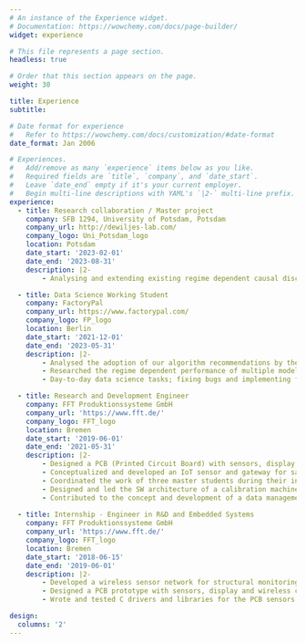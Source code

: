 ```yaml
---
# An instance of the Experience widget.
# Documentation: https://wowchemy.com/docs/page-builder/
widget: experience

# This file represents a page section.
headless: true

# Order that this section appears on the page.
weight: 30

title: Experience
subtitle:

# Date format for experience
#   Refer to https://wowchemy.com/docs/customization/#date-format
date_format: Jan 2006

# Experiences.
#   Add/remove as many `experience` items below as you like.
#   Required fields are `title`, `company`, and `date_start`.
#   Leave `date_end` empty if it's your current employer.
#   Begin multi-line descriptions with YAML's `|2-` multi-line prefix.
experience:
  - title: Research collaboration / Master project 
    company: SFB 1294, University of Potsdam, Potsdam
    company_url: http://dewiljes-lab.com/
    company_logo: Uni_Potsdam_logo
    location: Potsdam
    date_start: '2023-02-01'
    date_end: '2023-08-31'
    description: |2-
        - Analysing and extending existing regime dependent causal discovery algorithms for the non-linear case. Such algorithms are of great importance both in the geosciences and in personalised medicine, where seasons and treatments may change the underlying data generating process.

  - title: Data Science Working Student 
    company: FactoryPal
    company_url: https://www.factorypal.com/
    company_logo: FP_logo
    location: Berlin
    date_start: '2021-12-01'
    date_end: '2023-05-31'
    description: |2-
        - Analysed the adoption of our algorithm recommendations by the shopfloor operators.
        - Researched the regime dependent performance of multiple models and designed a feature for semi-dynamic recommendations that capture the current state of the production line.
        - Day-to-day data science tasks; fixing bugs and implementing features to keep our pipelines running.

  - title: Research and Development Engineer
    company: FFT Produktionssysteme GmbH
    company_url: 'https://www.fft.de/'
    company_logo: FFT_logo
    location: Bremen
    date_start: '2019-06-01'
    date_end: '2021-05-31'
    description: |2-
        - Designed a PCB (Printed Circuit Board) with sensors, display and wireless capability, which is now in the process of getting a CE certification.
        - Conceptualized and developed an IoT sensor and gateway for safer sailplane winch launches. During 2020 we deployed the system in two flight clubs and collected data of over 200 launches.
        - Coordinated the work of three master students during their internships. Also mentored one masters thesis on the use of RFID for logistics.
        - Designed and led the SW architecture of a calibration machine for load cells and force transducers.
        - Contributed to the concept and development of a data management and evaluation tool based on the Odoo framework.
        
  - title: Internship - Engineer in R&D and Embedded Systems
    company: FFT Produktionssysteme GmbH
    company_url: 'https://www.fft.de/'
    company_logo: FFT_logo
    location: Bremen
    date_start: '2018-06-15'
    date_end: '2019-06-01'
    description: |2-
        - Developed a wireless sensor network for structural monitoring of transportation modules.
        - Designed a PCB prototype with sensors, display and wireless capability.
        - Wrote and tested C drivers and libraries for the PCB sensors and display.

design:
  columns: '2'
---
```

